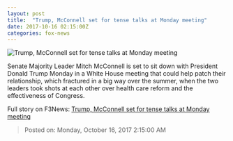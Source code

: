 ```yaml
---
layout: post
title:  "Trump, McConnell set for tense talks at Monday meeting"
date: 2017-10-16 02:15:00Z
categories: fox-news
---
```


![Trump, McConnell set for tense talks at Monday meeting](http://a57.foxnews.com/images.foxnews.com/content/fox-news/politics/2017/10/15/trump-mcconnell-set-for-tense-talks-at-monday-meeting/_jcr_content/article-text/article-par-8/inline_spotlight_ima/image.img.jpg/612/344/1508104454138.jpg?ve=1&tl=1)

Senate Majority Leader Mitch McConnell is set to sit down with President Donald Trump Monday in a White House meeting that could help patch their relationship, which fractured in a big way over the summer, when the two leaders took shots at each other over health care reform and the effectiveness of Congress.


Full story on F3News: [Trump, McConnell set for tense talks at Monday meeting](http://www.f3nws.com/n/hANJcD)

> Posted on: Monday, October 16, 2017 2:15:00 AM
